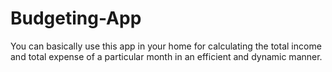 # Budgeting-App

You can basically use this app in your home for calculating the total income and total expense of a particular month in an efficient and dynamic manner.
